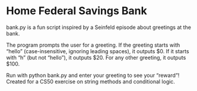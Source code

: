 # Home Federal Savings Bank

bank.py is a fun script inspired by a Seinfeld episode about greetings at the bank.

The program prompts the user for a greeting. If the greeting starts with “hello” (case-insensitive, ignoring leading spaces), it outputs $0.
If it starts with “h” (but not “hello”), it outputs $20.
For any other greeting, it outputs $100.

Run with python bank.py and enter your greeting to see your “reward”!
Created for a CS50 exercise on string methods and conditional logic.